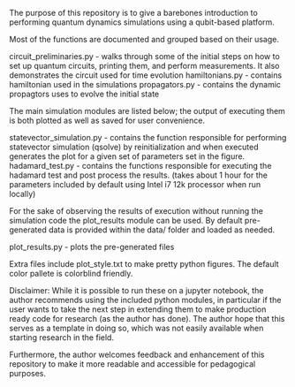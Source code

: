 The purpose of this repository is to give a barebones introduction
to performing quantum dynamics simulations using a qubit-based
platform. 

Most of the functions are documented and grouped based on their
usage. 

circuit_preliminaries.py - walks through some of the initial steps 
    on how to set up quantum circuits, printing them, and perform
    measurements. It also demonstrates the circuit used for time
    evolution
hamiltonians.py - contains hamiltonian used in the simulations
propagators.py - contains the dynamic propagtors uses to evolve
    the initial state

The main simulation modules are listed below; the output of executing
them is both plotted as well as saved for user convenience.

statevector_simulation.py - contains the function responsible for
    performing statevector simulation (qsolve) by reinitialization
    and when executed generates the plot for a given set of
    parameters set in the figure.
hadamard_test.py - contains the functions responsible for executing
    the hadamard test and post process the results. (takes about 1
    hour for the parameters included by default using Intel i7 12k
    processor when run locally)

For the sake of observing the results of execution without running
the simulation code the plot_results module can be used. By default
pre-generated data is provided within the data/ folder and loaded
as needed.

plot_results.py - plots the pre-generated files

Extra files include plot_style.txt to make pretty python figures.
The default color pallete is colorblind friendly.

Disclaimer: While it is possible to run these on a jupyter notebook,
the author recommends using the included python modules, in 
particular if the user wants to take the next step in extending them
to make production ready code for research (as the author has done). 
The author hope that this serves as a template in doing so, which was
not easily available when starting research in the field.

Furthermore, the author welcomes feedback and enhancement of this
repository to make it more readable and accessible for pedagogical
purposes.

